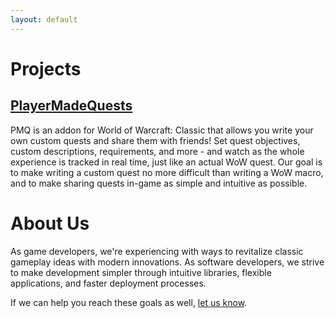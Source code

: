 ```yaml
---
layout: default
---
```


# Projects

## [PlayerMadeQuests](/PlayerMadeQuests)

PMQ is an addon for World of Warcraft: Classic that allows you write your own custom quests and share them with friends! Set quest objectives, custom descriptions, requirements, and more - and watch as the whole experience is tracked in real time, just like an actual WoW quest. Our goal is to make writing a custom quest no more difficult than writing a WoW macro, and to make sharing quests in-game as simple and intuitive as possible.

# About Us

As game developers, we're experiencing with ways to revitalize classic gameplay ideas with modern innovations. As software developers, we strive to make development simpler through intuitive libraries, flexible applications, and faster deployment processes.

If we can help you reach these goals as well, [let us know](mailto:info@runeberry.com).
